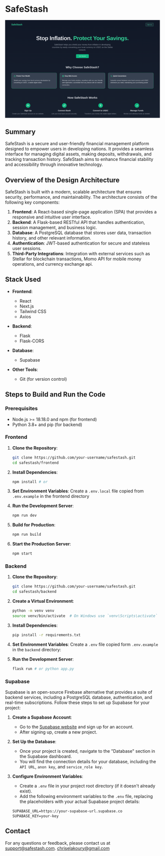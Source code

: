# SafeStash

![Landing Page](./images/landing_page.png)

## Summary

SafeStash is a secure and user-friendly financial management platform designed to empower users in developing nations. It provides a seamless interface for managing digital assets, making deposits, withdrawals, and tracking transaction history. SafeStash aims to enhance financial stability and accessibility through innovative technology.

## Overview of the Design Architecture

SafeStash is built with a modern, scalable architecture that ensures security, performance, and maintainability. The architecture consists of the following key components:

1. **Frontend**: A React-based single-page application (SPA) that provides a responsive and intuitive user interface.
2. **Backend**: A Flask-based RESTful API that handles authentication, session management, and business logic.
3. **Database**: A PostgreSQL database that stores user data, transaction history, and other relevant information.
4. **Authentication**: JWT-based authentication for secure and stateless user sessions.
5. **Third-Party Integrations**: Integration with external services such as Stellar for blockchain transactions, Momo API for mobile money operations, and currency exchange api.

## Stack Used

- **Frontend**:

  - React
  - Next.js
  - Tailwind CSS
  - Axios

- **Backend**:

  - Flask
  - Flask-CORS

- **Database**:

  - Supabase

- **Other Tools**:
  - Git (for version control)

## Steps to Build and Run the Code

### Prerequisites

- Node.js >= 18.18.0 and npm (for frontend)
- Python 3.8\+ and pip (for backend)

### Frontend

1. **Clone the Repository**:

   ```sh
   git clone https://github.com/your-username/safestash.git
   cd safestash/frontend
   ```

2. **Install Dependencies**:

   ```sh
   npm install # or
   ```

3. **Set Environment Variables**:
   Create a `.env.local` file copied from `.env.example` in the frontend directory

4. **Run the Development Server**:

   ```sh
   npm run dev
   ```

5. **Build for Production**:

   ```sh
   npm run build
   ```

6. **Start the Production Server**:
   ```sh
   npm start
   ```

### Backend

1. **Clone the Repository**:

   ```sh
   git clone https://github.com/your-username/safestash.git
   cd safestash/backend
   ```

2. **Create a Virtual Environment**:

   ```sh
   python -m venv venv
   source venv/bin/activate  # On Windows use `venv\Scripts\activate`
   ```

3. **Install Dependencies**:

   ```sh
   pip install -r requirements.txt
   ```

4. **Set Environment Variables**:
   Create a `.env` file copied form `.env.example` in the `backend` directory:

5. **Run the Development Server**:
   ```sh
   flask run # or python app.py
   ```

### Supabase

Supabase is an open-source Firebase alternative that provides a suite of backend services, including a PostgreSQL database, authentication, and real-time subscriptions. Follow these steps to set up Supabase for your project:

1. **Create a Supabase Account**:

   - Go to the [Supabase website](https://supabase.io/) and sign up for an account.
   - After signing up, create a new project.

2. **Set Up the Database**:

   - Once your project is created, navigate to the "Database" section in the Supabase dashboard.
   - You will find the connection details for your database, including the `API URL`, `anon key`, and `service_role key`.

3. **Configure Environment Variables**:

   - Create a `.env` file in your project root directory (if it doesn't already exist).
   - Add the following environment variables to the `.env` file, replacing the placeholders with your actual Supabase project details:

   ```env
   SUPABASE_URL=https://your-supabase-url.supabase.co
   SUPABASE_KEY=your-key
   ```

## Contact

For any questions or feedback, please contact us at [support@safestash.com](mailto:support@safestash.com).
[chriselakoury@gmail.com](mailto:chriselakoury@gmail.com)
